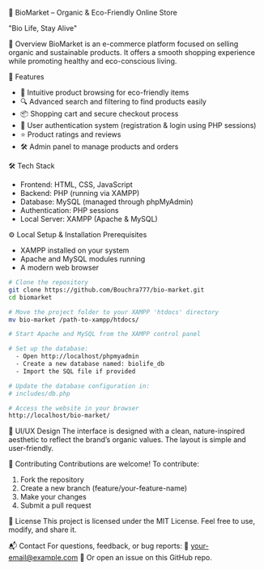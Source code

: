 🌿 BioMarket – Organic & Eco-Friendly Online Store

"Bio Life, Stay Alive"

🌱 Overview
BioMarket is an e-commerce platform focused on selling organic and sustainable products. It offers a smooth shopping experience while promoting healthy and eco-conscious living.

🚀 Features
- 🛒 Intuitive product browsing for eco-friendly items
- 🔍 Advanced search and filtering to find products easily
- 📦 Shopping cart and secure checkout process
- 👤 User authentication system (registration & login using PHP sessions)
- ⭐ Product ratings and reviews
- 🛠️ Admin panel to manage products and orders

🛠️ Tech Stack
- Frontend: HTML, CSS, JavaScript
- Backend: PHP (running via XAMPP)
- Database: MySQL (managed through phpMyAdmin)
- Authentication: PHP sessions
- Local Server: XAMPP (Apache & MySQL)
  
⚙️ Local Setup & Installation
Prerequisites
- XAMPP installed on your system
- Apache and MySQL modules running
- A modern web browser
```bash
# Clone the repository
git clone https://github.com/Bouchra777/bio-market.git
cd biomarket

# Move the project folder to your XAMPP 'htdocs' directory
mv bio-market /path-to-xampp/htdocs/

# Start Apache and MySQL from the XAMPP control panel

# Set up the database:
  - Open http://localhost/phpmyadmin
  - Create a new database named: biolife_db
  - Import the SQL file if provided

# Update the database configuration in:
# includes/db.php

# Access the website in your browser
http://localhost/bio-market/
```
🎨 UI/UX Design
The interface is designed with a clean, nature-inspired aesthetic to reflect the brand’s organic values. The layout is simple and user-friendly.

🤝 Contributing
Contributions are welcome! To contribute:
1. Fork the repository
2. Create a new branch (feature/your-feature-name)
3. Make your changes
4. Submit a pull request

📜 License
This project is licensed under the MIT License. Feel free to use, modify, and share it.

📬 Contact
For questions, feedback, or bug reports:
📧 your-email@example.com
📌 Or open an issue on this GitHub repo.
